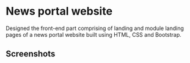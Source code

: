 
# News portal website

Designed the front-end part comprising of landing and module landing pages of a news portal website built using HTML, CSS and Bootstrap.


## Screenshots

